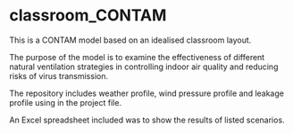 # classroom_CONTAM
This is a CONTAM model based on an idealised classroom layout.

The purpose of the model is to examine the effectiveness of different natural ventilation strategies in controlling indoor air quality and reducing risks of virus transmission. 

The repository includes weather profile, wind pressure profile and leakage profile using in the project file. 

An Excel spreadsheet included was to show the results of listed scenarios. 
